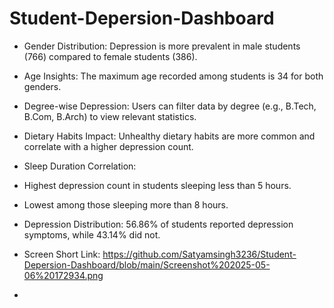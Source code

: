 # Student-Depersion-Dashboard

* Gender Distribution: Depression is more prevalent in male students (766) compared to female students (386).

* Age Insights: The maximum age recorded among students is 34 for both genders.

* Degree-wise Depression: Users can filter data by degree (e.g., B.Tech, B.Com, B.Arch) to view relevant statistics.

* Dietary Habits Impact: Unhealthy dietary habits are more common and correlate with a higher depression count.

* Sleep Duration Correlation:

* Highest depression count in students sleeping less than 5 hours.

* Lowest among those sleeping more than 8 hours.

* Depression Distribution: 56.86% of students reported depression symptoms, while 43.14% did not.

* Screen Short Link: https://github.com/Satyamsingh3236/Student-Depersion-Dashboard/blob/main/Screenshot%202025-05-06%20172934.png
* 
